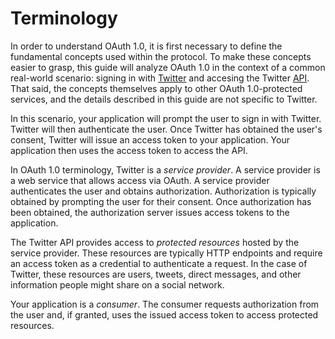 # Terminology

In order to understand OAuth 1.0, it is first necessary to define the
fundamental concepts used within the protocol.  To make these concepts easier to
grasp, this guide will analyze OAuth 1.0 in the context of a common real-world
scenario: signing in with [Twitter](https://twitter.com/) and accesing the
Twitter [API](https://developer.twitter.com/en/docs/twitter-api).  That said,
the concepts themselves apply to other OAuth 1.0-protected services, and the
details described in this guide are not specific to Twitter.

In this scenario, your application will prompt the user to sign in with Twitter.
Twitter will then authenticate the user.  Once Twitter has obtained the user's
consent, Twitter will issue an access token to your application.  Your
application then uses the access token to access the API.

In OAuth 1.0 terminology, Twitter is a _service provider_.  A service provider
is a web service that allows access via OAuth.  A service provider authenticates
the user and obtains authorization.  Authorization is typically obtained by
prompting the user for their consent.  Once authorization has been obtained, the
authorization server issues access tokens to the application.

The Twitter API provides access to _protected resources_ hosted by the service
provider.  These resources are typically HTTP endpoints and require an access
token as a credential to authenticate a request.  In the case of Twitter, these
resources are users, tweets, direct messages, and other information people might
share on a social network.

Your application is a _consumer_.  The consumer requests authorization from the
user and, if granted, uses the issued access token to access protected
resources.
